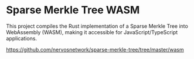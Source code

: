 # Sparse Merkle Tree WASM

This project compiles the Rust implementation of a Sparse Merkle Tree into WebAssembly (WASM), making it accessible for JavaScript/TypeScript applications.

https://github.com/nervosnetwork/sparse-merkle-tree/tree/master/wasm

